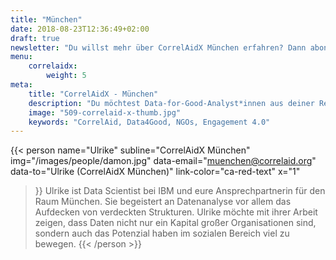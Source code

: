 ```yaml
---
title: "München"
date: 2018-08-23T12:36:49+02:00
draft: true
newsletter: "Du willst mehr über CorrelAidX München erfahren? Dann abonniere unseren Newsletter!"
menu: 
    correlaidx:
        weight: 5
meta:
    title: "CorrelAidX - München"
    description: "Du möchtest Data-for-Good-Analyst*innen aus deiner Region kennenlernen und zusammen Daten für den guten Zweck nutzen? Mit CorrelAidX bringen wir Data for Good in deine Stadt!"
    image: "509-correlaid-x-thumb.jpg"
    keywords: "CorrelAid, Data4Good, NGOs, Engagement 4.0"
---
```



{{< person 
    name="Ulrike"
    subline="CorrelAidX München"
    img="/images/people/damon.jpg"
    data-email="muenchen@correlaid.org"
    data-to="Ulrike (CorrelAidX München)"
    link-color="ca-red-text"
    x="1"
>}}
Ulrike ist Data Scientist bei IBM und eure Ansprechpartnerin für den Raum München.
Sie begeistert an Datenanalyse vor allem das Aufdecken von verdeckten Strukturen. Ulrike möchte mit ihrer Arbeit zeigen, dass Daten nicht nur ein Kapital großer Organisationen sind, sondern auch das Potenzial haben im sozialen Bereich viel zu bewegen.
{{< /person >}}
